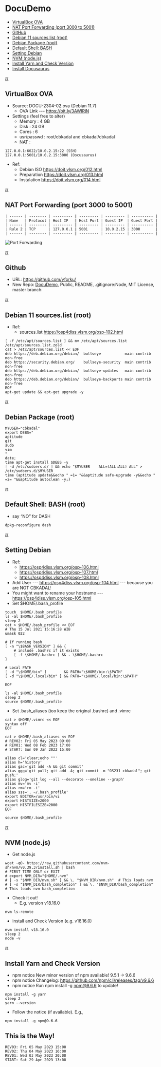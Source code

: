 # DocuDemo
* [VirtualBox OVA](#idx01)
* [NAT Port Forwarding (port 3000 to 5001)](#idx02)
* [GitHub](#idx03)
* [Debian 11 sources.list (root)](#idx04)
* [Debian Package (root)](#idx05)
* [Default Shell: BASH](#idx06)
* [Setting Debian](#idx07)
* [NVM (node.js)](#idx08)
* [Install Yarn and Check Version](#idx09)
* [Install Docusaurus](docusaurus.md)


[&#x213C;](#)<br id="idx01">
## VirtualBox OVA 
* Source: DOCU-2304-02.ova (Debian 11.7)
  * OVA Link --- <https://bit.ly/3AWlRjN>
* Settings (feel free to alter)
  * Memory     :  4 GB
  * Disk       : 24 GB
  * Cores      :  6
  * usr/passwd : root/cbkadal and cbkadal/cbkadal
  * NAT        :

```
127.0.0.1:6022/10.0.2.15:22 (SSH)
127.0.0.1:5001/10.0.2.15:3000 (Docusaurus)

```

* Ref:
  * Debian ISO <https://doit.vlsm.org/012.html>
  * Preparation <https://doit.vlsm.org/013.html>
  * Instalation <https://doit.vlsm.org/014.html>

[&#x213C;](#)<br id="idx02">
## NAT Port Forwarding (port 3000 to 5001)

```
| ------ | -------- | --------- | --------- | --------- | ---------- |
| Name   | Protocol | Host IP   | Host Port | Guest IP  | Guest Port |
| ------ | -------- | --------- | --------- | --------- | ---------- |
| Rule 2 | TCP      | 127.0.0.1 | 5001      | 10.0.2.15 | 3000       |
| ------ | -------- | --------- | --------- | --------- | ---------- |
```

![Port Forwarding](debVBOX-034.jpg)

[&#x213C;](#)<br id="idx03">
## Github
* URL: <https://github.com/yforku/>
* New Repo: [DocuDemo](https://github.com/yforku/DocuDemo/), Public, README, .gitignore:Node, MIT License, master branch

[&#x213C;](#)<br id="idx04">
## Debian 11 sources.list (root)
* Ref:
  * sources.list <https://osp4diss.vlsm.org/osp-102.html>

```
[ -f /etc/apt/sources.list ] && mv /etc/apt/sources.list /etc/apt/sources.list.zold
cat > /etc/apt/sources.list << EOF
deb https://deb.debian.org/debian/  bullseye           main contrib non-free
deb https://security.debian.org/    bullseye-security  main contrib non-free
deb https://deb.debian.org/debian/  bullseye-updates   main contrib non-free
deb https://deb.debian.org/debian/  bullseye-backports main contrib non-free
EOF
apt-get update && apt-get upgrade -y

```

[&#x213C;](#)<br id="idx05">
## Debian Package (root)

```
MYUSER="cbkadal"
export DEBS="
aptitude
git
sudo
vim
"
date;
time apt-get install $DEBS -y
[ -d /etc/sudoers.d/ ] && echo "$MYUSER    ALL=(ALL:ALL) ALL" > /etc/sudoers.d/$MYUSER
time (aptitude update&&echo " =1= "&&aptitude safe-upgrade -y&&echo " =2= "&&aptitude autoclean -y;)

```

[&#x213C;](#)<br id="idx06">
## Default Shell: BASH (root)
* say “NO” for DASH

```
dpkg-reconfigure dash

```

[&#x213C;](#)<br id="idx07">
## Setting Debian
* Ref:
  * <https://osp4diss.vlsm.org/osp-106.html>
  * <https://osp4diss.vlsm.org/osp-107.html>
  * <https://osp4diss.vlsm.org/osp-108.html>
* Add User --- <https://osp4diss.vlsm.org/osp-104.html> --- because you are NOT CBKADAL!
* You might want to rename your hostname --- <https://osp4diss.vlsm.org/osp-105.html>
* Set $HOME/.bash_profile

```
touch  $HOME/.bash_profile
ls -al $HOME/.bash_profile
sleep 2
cat > $HOME/.bash_profile << EOF
# Thu 15 Jul 2021 15:16:28 WIB
umask 022

# If running bash
[ -n "\$BASH_VERSION" ] && {
    # include .bashrc if it exists
    [ -f \$HOME/.bashrc ] && . \$HOME/.bashrc
}

# Local PATH
[ -d "\$HOME/bin" ]        && PATH="\$HOME/bin:\$PATH"
[ -d "\$HOME/.local/bin" ] && PATH="\$HOME/.local/bin:\$PATH"

EOF

ls -al $HOME/.bash_profile
sleep 2
source $HOME/.bash_profile

```


* Set .bash_aliases (too keep the original .bashrc) and .vimrc

```
cat > $HOME/.vimrc << EOF
syntax off
EOF

cat > $HOME/.bash_aliases << EOF
# REV02: Fri 05 May 2023 09:00
# REV01: Wed 08 Feb 2023 17:00
# START: Sun 09 Jan 2022 15:00

alias cl='clear;echo ""'
alias h='history'
alias gac='git add -A && git commit'
alias ggg='git pull; git add -A; git commit -m "OS231 cbkadal"; git push;'
alias glog='git log --all --decorate --oneline --graph'
alias mv='mv -i'
alias rm='rm -i'
alias sss='. ~/.bash_profile'
export EDITOR=/usr/bin/vi
export HISTSIZE=2000
export HISTFILESIZE=2000
EOF

source $HOME/.bash_profile

```

[&#x213C;](#)<br id="idx08">
## NVM (node.js)

* Get node.js

```
wget -qO- https://raw.githubusercontent.com/nvm-sh/nvm/v0.39.3/install.sh | bash
# FIRST TIME ONLY or EXIT
# export NVM_DIR="$HOME/.nvm"
# [ -s "$NVM_DIR/nvm.sh" ] && \. "$NVM_DIR/nvm.sh"  # This loads nvm
# [ -s "$NVM_DIR/bash_completion" ] && \. "$NVM_DIR/bash_completion"  # This loads nvm bash_completion

```

* Check it out!
  * E.g. version v18.16.0

```
nvm ls-remote

```

* Install and Check Version (e.g. v18.16.0)

```
nvm install v18.16.0
sleep 2
node -v

```

[&#x213C;](#)<br id="idx09">
## Install Yarn and Check Version
* npm notice New minor version of npm available! 9.5.1 -> 9.6.6
* npm notice Changelog: https://github.com/npm/cli/releases/tag/v9.6.6
* npm notice Run npm install -g npm@9.6.6 to update!

```
npm install -g yarn
sleep 2
yarn --version

```

* Follow the notice (if available). E.g.,

```
npm install -g npm@9.6.6 

```


## This is the Way!

```
REV03: Fri 05 May 2023 15:00
REV02: Thu 04 May 2023 16:00
REV01: Wed 03 May 2023 20:00
START: Sat 29 Apr 2023 13:00
```
